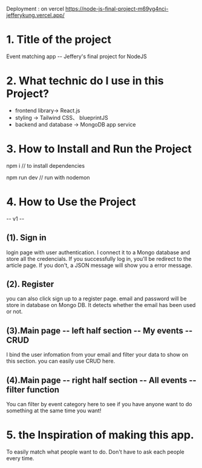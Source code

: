 Deployment : on vercel
https://node-js-final-project-m69yg4nci-jefferykung.vercel.app/

# 1. Title of the project
Event matching app -- Jeffery's final project for NodeJS 

# 2. What technic do I use in this Project?

* frontend library-> React.js
* styling -> Tailwind CSS、 blueprintJS
* backend and database -> MongoDB app service 


# 3. How to Install and Run the Project

npm i
// to install dependencies 

npm run dev
// run with nodemon

# 4. How to Use the Project

-- v1 --
## (1). Sign in
login page with user authentication. I connect it to a Mongo database and store all the credencials. 
If you successfully log in, you'll be redirect to the article page. If you don't, a JSON message will show you a error message.

## (2). Register
you can also click sign up to a register page. email and password will be store in database on Mongo DB.  It detects whether the email has been used or not.

## (3).Main page -- left half section -- My events --CRUD
I bind the user infomation from your email and filter your data to show on this section. you can easily use CRUD here.

## (4).Main page -- right half section -- All events -- filter function
You can filter by event category here to see if you have anyone want to do something at the same time you want! 





# 5. the Inspiration of making this app.

To easily match what people want to do. Don't have to ask each people every time. 
